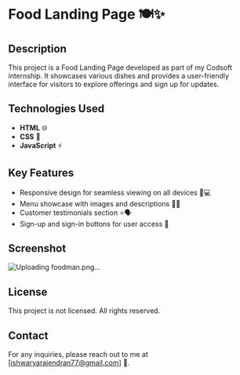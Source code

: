 # Food Landing Page 🍽️✨

## Description
This project is a Food Landing Page developed as part of my Codsoft internship. It showcases various dishes and provides a user-friendly interface for visitors to explore offerings and sign up for updates.

## Technologies Used
- **HTML** 🌐
- **CSS** 🎨
- **JavaScript** ⚡

## Key Features
- Responsive design for seamless viewing on all devices 📱💻
- Menu showcase with images and descriptions 🍔📸
- Customer testimonials section ⭐🗣️
- Sign-up and sign-in buttons for user access 🔑

## Screenshot
![Uploading foodman.png…]()


## License
This project is not licensed. All rights reserved.

## Contact
For any inquiries, please reach out to me at [ishwaryarajendran77@gmail.com] 📧.
